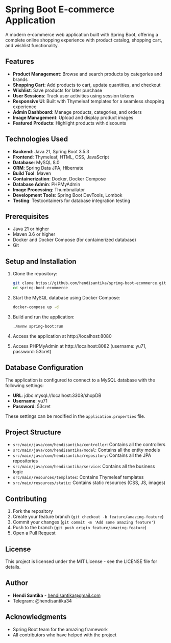 # Spring Boot E-commerce Application

A modern e-commerce web application built with Spring Boot, offering a complete online shopping experience with product
catalog, shopping cart, and wishlist functionality.

## Features

- **Product Management**: Browse and search products by categories and brands
- **Shopping Cart**: Add products to cart, update quantities, and checkout
- **Wishlist**: Save products for later purchase
- **User Sessions**: Track user activities using session tokens
- **Responsive UI**: Built with Thymeleaf templates for a seamless shopping experience
- **Admin Dashboard**: Manage products, categories, and orders
- **Image Management**: Upload and display product images
- **Featured Products**: Highlight products with discounts

## Technologies Used

- **Backend**: Java 21, Spring Boot 3.5.3
- **Frontend**: Thymeleaf, HTML, CSS, JavaScript
- **Database**: MySQL 8.0
- **ORM**: Spring Data JPA, Hibernate
- **Build Tool**: Maven
- **Containerization**: Docker, Docker Compose
- **Database Admin**: PHPMyAdmin
- **Image Processing**: Thumbnailator
- **Development Tools**: Spring Boot DevTools, Lombok
- **Testing**: Testcontainers for database integration testing

## Prerequisites

- Java 21 or higher
- Maven 3.6 or higher
- Docker and Docker Compose (for containerized database)
- Git

## Setup and Installation

1. Clone the repository:
   ```bash
   git clone https://github.com/hendisantika/spring-boot-ecommerce.git
   cd spring-boot-ecommerce
   ```

2. Start the MySQL database using Docker Compose:
   ```bash
   docker-compose up -d
   ```

3. Build and run the application:
   ```bash
   ./mvnw spring-boot:run
   ```

4. Access the application at http://localhost:8080

5. Access PHPMyAdmin at http://localhost:8082 (username: yu71, password: 53cret)

## Database Configuration

The application is configured to connect to a MySQL database with the following settings:

- **URL**: jdbc:mysql://localhost:3308/shopDB
- **Username**: yu71
- **Password**: 53cret

These settings can be modified in the `application.properties` file.

## Project Structure

- `src/main/java/com/hendisantika/controller`: Contains all the controllers
- `src/main/java/com/hendisantika/model`: Contains all the entity models
- `src/main/java/com/hendisantika/repository`: Contains all the JPA repositories
- `src/main/java/com/hendisantika/service`: Contains all the business logic
- `src/main/resources/templates`: Contains Thymeleaf templates
- `src/main/resources/static`: Contains static resources (CSS, JS, images)

## Contributing

1. Fork the repository
2. Create your feature branch (`git checkout -b feature/amazing-feature`)
3. Commit your changes (`git commit -m 'Add some amazing feature'`)
4. Push to the branch (`git push origin feature/amazing-feature`)
5. Open a Pull Request

## License

This project is licensed under the MIT License - see the LICENSE file for details.

## Author

- **Hendi Santika** - [hendisantika@gmail.com](mailto:hendisantika@gmail.com)
- Telegram: @hendisantika34

## Acknowledgments

- Spring Boot team for the amazing framework
- All contributors who have helped with the project